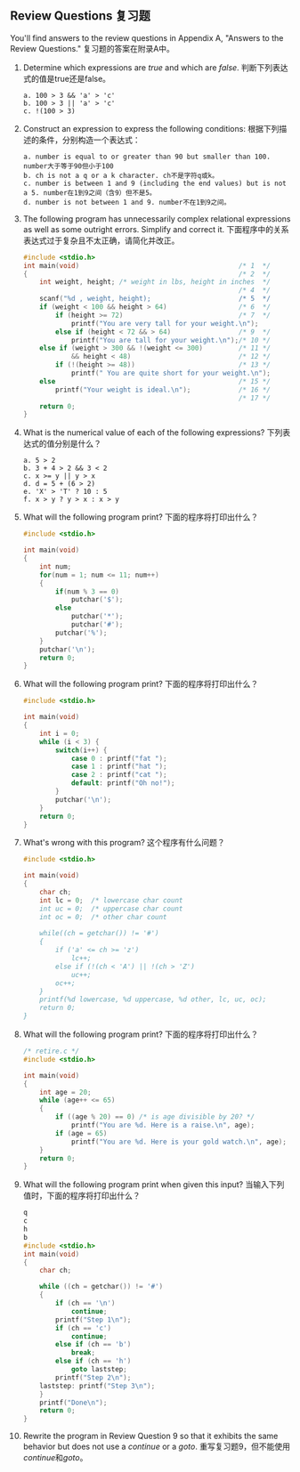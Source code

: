 ## Review Questions 复习题

You'll find answers to the review questions in Appendix A, "Answers to the Review Questions." 复习题的答案在附录A中。
1. Determine which expressions are *true* and which are *false*. 判断下列表达式的值是true还是false。
   ```text
   a. 100 > 3 && 'a' > 'c'
   b. 100 > 3 || 'a' > 'c'
   c. !(100 > 3)
   ```   
   
2. Construct an expression to express the following conditions: 根据下列描述的条件，分别构造一个表达式：
   ```text
   a. number is equal to or greater than 90 but smaller than 100. number大于等于90但小于100
   b. ch is not a q or a k character. ch不是字符q或k。
   c. number is between 1 and 9 (including the end values) but is not a 5. number在1到9之间（含9）但不是5。
   d. number is not between 1 and 9. number不在1到9之间。
   ```

3. The following program has unnecessarily complex relational expressions as well as some outright errors. Simplify and correct it.
   下面程序中的关系表达式过于复杂且不太正确，请简化并改正。
   ```c
   #include <stdio.h>
   int main(void)                                        /* 1  */
   {                                                     /* 2  */
       int weight, height; /* weight in lbs, height in inches  */
                                                         /* 4  */
       scanf("%d , weight, height);                      /* 5  */
       if (weight < 100 && height > 64)                  /* 6  */
           if (height >= 72)                             /* 7  */
               printf("You are very tall for your weight.\n");
           else if (height < 72 && > 64)                 /* 9  */
               printf("You are tall for your weight.\n");/* 10 */
       else if (weight > 300 && !(weight <= 300)         /* 11 */ 
               && height < 48)                           /* 12 */
           if (!(height >= 48))                          /* 13 */
               printf(" You are quite short for your weight.\n");
       else                                              /* 15 */
           printf("Your weight is ideal.\n");            /* 16 */
                                                         /* 17 */
       return 0;
   }
   ```

4. What is the numerical value of each of the following expressions? 下列表达式的值分别是什么？
   ```text
   a. 5 > 2
   b. 3 + 4 > 2 && 3 < 2
   c. x >= y || y > x
   d. d = 5 + (6 > 2)
   e. 'X' > 'T' ? 10 : 5
   f. x > y ? y > x : x > y
   ```
   
5. What will the following program print? 下面的程序将打印出什么？
   ```c
   #include <stdio.h>
   
   int main(void)
   {
       int num;
       for(num = 1; num <= 11; num++)
       {
           if(num % 3 == 0)
               putchar('$');
           else
               putchar('*');
               putchar('#');
           putchar('%');
       }
       putchar('\n');
       return 0;
   }
   ```
   
6. What will the following program print? 下面的程序将打印出什么？
   ```c
   #include <stdio.h>
   
   int main(void)
   {
       int i = 0;
       while (i < 3) {
           switch(i++) {
               case 0 : printf("fat ");
               case 1 : printf("hat ");
               case 2 : printf("cat ");
               default: printf("Oh no!");
           }
           putchar('\n');
       }
       return 0;
   }
   ```
   
7. What's wrong with this program? 这个程序有什么问题？
   ```c
   #include <stdio.h>
   
   int main(void)
   {
       char ch;
       int lc = 0;  /* lowercase char count
       int uc = 0;  /* uppercase char count
       int oc = 0;  /* other char count
       
       while((ch = getchar()) != '#')
       {
           if ('a' <= ch >= 'z')
               lc++;
           else if (!(ch < 'A') || !(ch > 'Z')
               uc++;
           oc++;
       }
       printf(%d lowercase, %d uppercase, %d other, lc, uc, oc);
       return 0;
   }
   ```
   
8. What will the following program print? 下面的程序将打印出什么？
   ```c
   /* retire.c */
   #include <stdio.h>
   
   int main(void)
   {
       int age = 20;
       while (age++ <= 65)
       {
           if ((age % 20) == 0) /* is age divisible by 20? */
               printf("You are %d. Here is a raise.\n", age);
           if (age = 65)
               printf("You are %d. Here is your gold watch.\n", age);
       }
       return 0;
   }
   ```
   
9. What will the following program print when given this input? 当输入下列值时，下面的程序将打印出什么？
   ```c
   q
   c
   h
   b
   #include <stdio.h>
   int main(void)
   {
       char ch;
   
       while ((ch = getchar()) != '#')
       {
           if (ch == '\n')
               continue;
           printf("Step 1\n");
           if (ch == 'c')
               continue;
           else if (ch == 'b')
               break;
           else if (ch == 'h')
               goto laststep;
           printf("Step 2\n");
       laststep: printf("Step 3\n");
       }
       printf("Done\n");
       return 0;
   }
   ```

10. Rewrite the program in Review Question 9 so that it exhibits the same behavior but does not use a *continue* or a *goto*.
   重写复习题9，但不能使用*continue*和*goto*。
